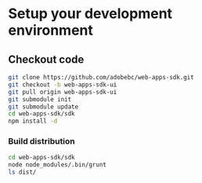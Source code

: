 # Setup your development environment

## Checkout code

```bash
git clone https://github.com/adobebc/web-apps-sdk.git
git checkout -b web-apps-sdk-ui
git pull origin web-apps-sdk-ui
git submodule init
git submodule update
cd web-apps-sdk/sdk
npm install -d
```

### Build distribution

```bash
cd web-apps-sdk/sdk
node node_modules/.bin/grunt
ls dist/
```